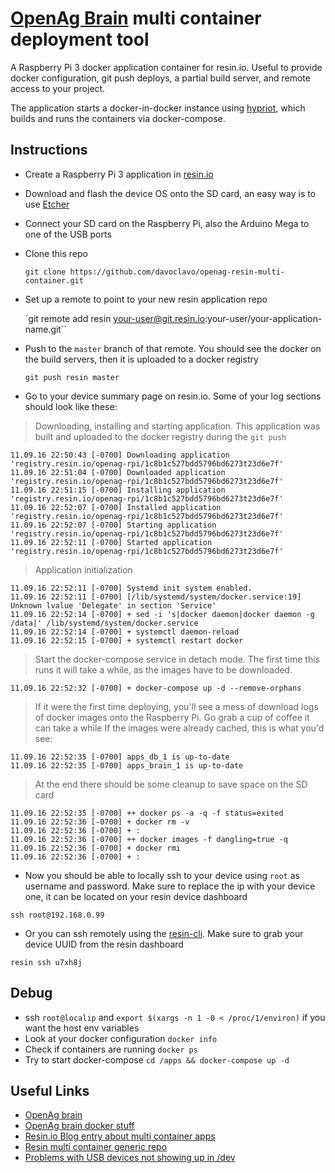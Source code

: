 [OpenAg Brain](https://github.com/OpenAgInitiative/openag_brain) multi container deployment tool
==========

A Raspberry Pi 3 docker application container for resin.io. Useful to provide docker configuration, git push deploys, a partial build server, and remote access to your project.

The application starts a docker-in-docker instance using [hypriot](hypriot.com), which builds and runs the containers via docker-compose.


Instructions
--------------

- Create a Raspberry Pi 3 application in [resin.io](https://resin.io)

- Download and flash the device OS onto the SD card, an easy way is to use [Etcher](https://www.etcher.io/)

- Connect your SD card on the Raspberry Pi, also the Arduino Mega to one of the USB ports

- Clone this repo

  `git clone https://github.com/davoclavo/openag-resin-multi-container.git`

- Set up a remote to point to your new resin application repo

  `git remote add resin your-user@git.resin.io:your-user/your-application-name.git``

- Push to the `master` branch of that remote. You should see the docker on the build servers, then it is uploaded to a docker registry

  `git push resin master`

- Go to your device summary page on resin.io. Some of your log sections should look like these:

> Downloading, installing and starting application. This application was built and uploaded to the docker registry during the `git push` 

```
11.09.16 22:50:43 [-0700] Downloading application 'registry.resin.io/openag-rpi/1c8b1c527bdd5796bd6273t23d6e7f'
11.09.16 22:51:04 [-0700] Downloaded application 'registry.resin.io/openag-rpi/1c8b1c527bdd5796bd6273t23d6e7f'
11.09.16 22:51:15 [-0700] Installing application 'registry.resin.io/openag-rpi/1c8b1c527bdd5796bd6273t23d6e7f'
11.09.16 22:52:07 [-0700] Installed application 'registry.resin.io/openag-rpi/1c8b1c527bdd5796bd6273t23d6e7f'
11.09.16 22:52:07 [-0700] Starting application 'registry.resin.io/openag-rpi/1c8b1c527bdd5796bd6273t23d6e7f'
11.09.16 22:52:11 [-0700] Started application 'registry.resin.io/openag-rpi/1c8b1c527bdd5796bd6273t23d6e7f'
```

> Application initialization

```
11.09.16 22:52:11 [-0700] Systemd init system enabled.
11.09.16 22:52:11 [-0700] [/lib/systemd/system/docker.service:19] Unknown lvalue 'Delegate' in section 'Service'
11.09.16 22:52:14 [-0700] + sed -i 's|docker daemon|docker daemon -g /data|' /lib/systemd/system/docker.service
11.09.16 22:52:14 [-0700] + systemctl daemon-reload
11.09.16 22:52:15 [-0700] + systemctl restart docker
```

> Start the docker-compose service in detach mode. The first time this runs it will take a while, as the images have to be downloaded.

```
11.09.16 22:52:32 [-0700] + docker-compose up -d --remove-orphans
```

> If it were the first time deploying, you'll see a mess of download logs of docker images onto the Raspberry Pi. Go grab a cup of coffee it can take a while
> If the images were already cached, this is what you'd see:

```
11.09.16 22:52:35 [-0700] apps_db_1 is up-to-date
11.09.16 22:52:35 [-0700] apps_brain_1 is up-to-date
```

> At the end there should be some cleanup to save space on the SD card

```
11.09.16 22:52:35 [-0700] ++ docker ps -a -q -f status=exited
11.09.16 22:52:36 [-0700] + docker rm -v
11.09.16 22:52:36 [-0700] + :
11.09.16 22:52:36 [-0700] ++ docker images -f dangling=true -q
11.09.16 22:52:36 [-0700] + docker rmi
11.09.16 22:52:36 [-0700] + :
```

 - Now you should be able to locally ssh to your device using `root` as username and password. Make sure to replace the ip with your device one, it can be located on your resin device dashboard

`ssh root@192.168.0.99`

- Or you can ssh remotely using the [resin-cli](https://github.com/resin-io/resin-cli). Make sure to grab your device UUID from the resin dashboard

`resin ssh u7xh8j`


Debug
------

- ssh `root@localip` and `export $(xargs -n 1 -0 < /proc/1/environ)` if you want the host env variables
- Look at your docker configuration `docker info`
- Check if containers are running `docker ps`
- Try to start docker-compose `cd /apps && docker-compose up -d`


Useful Links
------

- [OpenAg brain](https://github.com/OpenAgInitiative/openag_brain)
- [OpenAg brain docker stuff](https://github.com/OpenAgInitiative/openag_brain_docker_rpi)
- [Resin.io Blog entry about multi container apps](https://resin.io/blog/multi-container-with-docker-compose-on-resin-io/)
- [Resin multi container generic repo](https://github.com/justin8/resin-multi-container)
- [Problems with USB devices not showing up in /dev](https://talk.resin.io/t/problems-connecting-to-usb-serialport-from-container/24)
